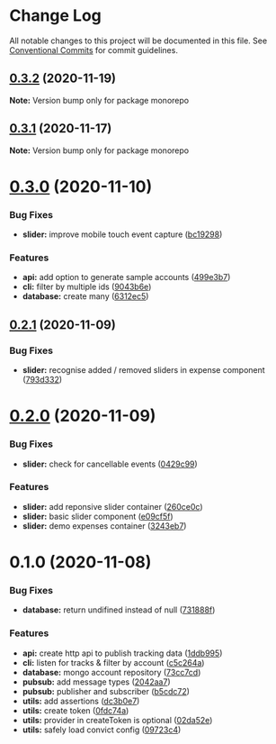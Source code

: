 # Change Log

All notable changes to this project will be documented in this file.
See [Conventional Commits](https://conventionalcommits.org) for commit guidelines.

## [0.3.2](https://github.com/HitkoDev/slider/compare/v0.3.1...v0.3.2) (2020-11-19)

**Note:** Version bump only for package monorepo





## [0.3.1](https://github.com/HitkoDev/slider/compare/v0.3.0...v0.3.1) (2020-11-17)

**Note:** Version bump only for package monorepo





# [0.3.0](https://github.com/HitkoDev/slider/compare/v0.2.1...v0.3.0) (2020-11-10)


### Bug Fixes

* **slider:** improve mobile touch event capture ([bc19298](https://github.com/HitkoDev/slider/commit/bc19298fead1f26644eec22ed99a19f279fea2db))


### Features

* **api:** add option to generate sample accounts ([499e3b7](https://github.com/HitkoDev/slider/commit/499e3b795d14b0e6425fd4558dbead7ffc90a813))
* **cli:** filter by multiple ids ([9043b6e](https://github.com/HitkoDev/slider/commit/9043b6e71bf6e6e6a19b78baadf2bb36c919ba18))
* **database:** create many ([6312ec5](https://github.com/HitkoDev/slider/commit/6312ec50125bd91ced7c72246585df6c33485554))





## [0.2.1](https://github.com/HitkoDev/slider/compare/v0.2.0...v0.2.1) (2020-11-09)


### Bug Fixes

* **slider:** recognise added / removed sliders in expense component ([793d332](https://github.com/HitkoDev/slider/commit/793d3328e219743e1e89adb3d5a660c8d4cee1f5))





# [0.2.0](https://github.com/HitkoDev/slider/compare/v0.1.0...v0.2.0) (2020-11-09)


### Bug Fixes

* **slider:** check for cancellable events ([0429c99](https://github.com/HitkoDev/slider/commit/0429c993710f67cafd8343ac4cc19720ad6931e5))


### Features

* **slider:** add reponsive slider container ([260ce0c](https://github.com/HitkoDev/slider/commit/260ce0cfb46eb70376ec9bd2df63764bfea9d5ff))
* **slider:** basic slider component ([e09cf5f](https://github.com/HitkoDev/slider/commit/e09cf5f454b1027b48b5ebccec2fc3954bbd846d))
* **slider:** demo expenses container ([3243eb7](https://github.com/HitkoDev/slider/commit/3243eb7adee1d9a1e6164200120af8e096b504f5))





# 0.1.0 (2020-11-08)


### Bug Fixes

* **database:** return undifined instead of null ([731888f](https://github.com/HitkoDev/slider/commit/731888feb17f07243a442d9cae2ae95a0dc7df73))


### Features

* **api:** create http api to publish tracking data ([1ddb995](https://github.com/HitkoDev/slider/commit/1ddb995875655c5fef381a13eab5c723016853fd))
* **cli:** listen for tracks & filter by account ([c5c264a](https://github.com/HitkoDev/slider/commit/c5c264aa839dfd5b36bc82cbac13c7b74d0fcae6))
* **database:** mongo account repository ([73cc7cd](https://github.com/HitkoDev/slider/commit/73cc7cdcd8ef63b90d17c45deac993b7c13fb49f))
* **pubsub:** add message types ([2042aa7](https://github.com/HitkoDev/slider/commit/2042aa76a398d4e6f18972613650a334a52be1df))
* **pubsub:** publisher and subscriber ([b5cdc72](https://github.com/HitkoDev/slider/commit/b5cdc72caf28ebf2e076a785d9f708d8b24caea3))
* **utils:** add assertions ([dc3b0e7](https://github.com/HitkoDev/slider/commit/dc3b0e7a942b7ee0d628e3414c625309464a6340))
* **utils:** create token ([0fdc74a](https://github.com/HitkoDev/slider/commit/0fdc74a0dc0f03da49722399174040a897d918e3))
* **utils:** provider in createToken is optional ([02da52e](https://github.com/HitkoDev/slider/commit/02da52e79daf18d1663cd2d1f44a9eeb9fb8b400))
* **utils:** safely load convict config ([09723c4](https://github.com/HitkoDev/slider/commit/09723c4e4c91361d9333679676135608dee8c5fb))
